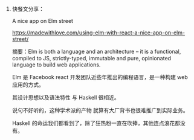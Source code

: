 1. 快餐文分享：

   A nice app on Elm street

   https://madewithlove.com/using-elm-with-react-a-nice-app-on-elm-street/

   摘要：Elm is both a language and an architecture – it is a functional, compiled to JS, strictly-typed, immutable and pure, opinionated language to build web applications.

   Elm 是 Facebook react 开发团队近些年推出的编程语言，是一种构建 web 应用的方式。

   其设计思想以及语法特性 与 Haskell 很相近。

   说句不好听的，这种学术派的产物 就算有大厂背书也很难推广到实际业务。

   Haskell 的命运我们都看到了，除了狂热粉一直在吹捧，其他连点浪花都没有。